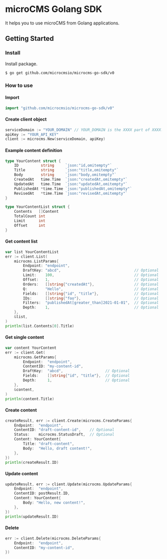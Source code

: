 # microCMS Golang SDK

It helps you to use microCMS from Golang applications.

## Getting Started

### Install

Install package.

```bash
$ go get github.com/microcmsio/microcms-go-sdk/v0
```

### How to use

#### Import

```go
import "github.com/microcmsio/microcms-go-sdk/v0"
```

#### Create client object

```go
serviceDomain := "YOUR_DOMAIN" // YOUR_DOMAIN is the XXXX part of XXXX.microcms.io
apiKey := "YOUR_API_KEY"
client := microcms.New(serviceDomain, apiKey)
```

#### Example content definition

```go
type YourContent struct {
	ID          string     `json:"id,omitempty"`
	Title       string     `json:"title,omitempty"`
	Body        string     `json:"body,omitempty"`
	CreatedAt   time.Time  `json:"createdAt,omitempty"`
	UpdatedAt   time.Time  `json:"updatedAt,omitempty"`
	PublishedAt *time.Time `json:"publishedAt,omitempty"`
	RevisedAt   *time.Time `json:"revisedAt,omitempty"`
}

type YourContentList struct {
	Contents   []Content
	TotalCount int
	Limit      int
	Offset     int
}
```

#### Get content list

```go
var list YourContentList
err := client.List(
	microcms.ListParams{
		Endpoint: "endpoint",
		DraftKey: "abcd",                                 // Optional
		Limit:    100,                                    // Optional
		Offset:   1,                                      // Optional
		Orders:   []string{"createdAt"},                  // Optional
		Q:        "Hello",                                // Optional
		Fields:   []string{"id", "title"},                // Optional
		IDs:      []string{"foo"},                        // Optional
		Filters:  "publishedAt[greater_than]2021-01-01",  // Optional
		Depth:    1,                                      // Optional
	},
	&list,
)
println(list.Contents[0].Title)
```

#### Get single content

```go
var content YourContent
err := client.Get(
	microcms.GetParams{
		Endpoint:  "endpoint",
		ContentID: "my-content-id",
		DraftKey:  "abcd",                   // Optional
		Fields:    []string{"id", "title"},  // Optional
		Depth:     1,                        // Optional
	},
	&content,
)
println(content.Title)
```

#### Create content

```go
createResult, err := client.Create(microcms.CreateParams{
	Endpoint:  "endpoint",
	ContentID: "draft-content-id",    // Optional
	Status:    microcms.StatusDraft,  // Optional
	Content: YourContent{
		Title: "draft-content",
		Body:  "Hello, draft content!",
	},
})
println(createResult.ID)
```

#### Update content

```go
updateResult, err := client.Update(microcms.UpdateParams{
	Endpoint:  "endpoint",
	ContentID: postResult.ID,
	Content: YourContent{
		Body: "Hello, new content!",
	},
})
println(updateResult.ID)
```

#### Delete

```go
err := client.Delete(microcms.DeleteParams{
	Endpoint:  "endpoint",
	ContentID: "my-content-id",
})
```
